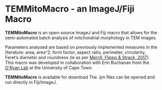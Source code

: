 # TEMMitoMacro - an ImageJ/Fiji Macro #


**TEMMitoMacro** is an open-source ImageJ and Fiji macro that allows for the semi-automated batch analysis of mitchondrial morphology in TEM images.

Parameters analysed are based on previously implemented measures in the literature: area, area^2, form factor, aspect ratio, perimeter, circularity, Feret’s diameter and roundness (ie as per [Merrill, Flippo & Strack, 2017](https://link.springer.com/protocol/10.1007/978-1-4939-6890-9_2)).
This macro was developed in collaboration with Erin Buchanan from the [O'Ryan Lab](https://geneticskidslab.wixsite.com/oryanlab) at the University of Cape Town.

**TEMMitoMacro** is available for download The .ijm files can be opened and run directly in Fiji/ImageJ.
